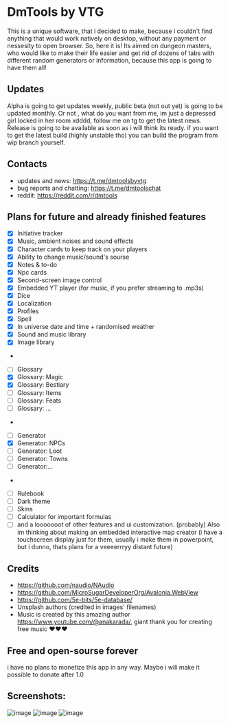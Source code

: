 # DmTools by VTG
This is a unique software, that i decided to make, because i couldn't find anything that would work natively on desktop,
without any payment or nessesity to open browser. So, here it is! Its aimed on dungeon masters, who would like to make 
their life easier and get rid of dozens of tabs with different random generators or information, because this app is going
to have them all!
## Updates
Alpha is going to get updates weekly, public beta (not out yet) is going to be updated monthly. Or not , what do you want from me, im just a depressed girl locked in her room xdddd, follow me on tg to get the latest news. Release is going to be available as soon as i will think its ready. if you want to get the latest build (highly unstable tho) you can build the program from wip branch yourself.
## Contacts
* updates and news:
https://t.me/dmtoolsbyvtg
* bug reports and chatting:
https://t.me/dmtoolschat
* reddit:
https://reddit.com/r/dmtools
## Plans for future and already finished features
- [x] Initiative tracker
- [x] Music, ambient noises and sound effects
- [x] Character cards to keep track on your players
- [x] Ability to change music/sound's sourse
- [x] Notes & to-do
- [x] Npc cards
- [x] Second-screen image control
- [x] Embedded YT player (for music, if you prefer streaming to .mp3s)
- [x] Dice
- [x] Localization
- [x] Profiles
- [x] Spell 
- [x] In universe date and time + randomised weather 
- [x] Sound and music library
- [x] Image library
-
- [ ] Glossary
- [x] Glossary: Magic
- [x] Glossary: Bestiary
- [ ] Glossary: Items
- [ ] Glossary: Feats
- [ ] Glossary: ...
-
- [ ] Generator
- [x] Generator: NPCs
- [ ] Generator: Loot
- [ ] Generator: Towns
- [ ] Generator:...
-
- [ ] Rulebook
- [ ] Dark theme
- [ ] Skins
- [ ] Calculator for important formulas
- [ ] and a looooooot of other features and ui customization. (probably)
Also im thinking about making an embedded interactive map creator (i have a touchscreen display just for them, usually i make 
them in powerpoint, but i dunno, thats plans for a veeeerrryy distant future)

## Credits
- https://github.com/naudio/NAudio
- https://github.com/MicroSugarDeveloperOrg/Avalonia.WebView
- https://github.com/5e-bits/5e-database/
- Unsplash authors (credited in images' filenames)
- Music is created by this amazing author https://www.youtube.com/@anakarada/, giant thank you for creating free music ❤️❤️❤️

## Free and open-sourse forever
i have no plans to monetize this app in any way. Maybe i will make it possible to donate after 1.0
## Screenshots:
![image](https://github.com/thegoosewiththebowtie/dmtools/assets/153792474/5ec3c7dd-8a95-4bee-87a8-160d31342357)
![image](https://github.com/thegoosewiththebowtie/dmtools/assets/153792474/eb675e9d-a728-4935-bc40-443eaf03cd93)
![image](https://github.com/thegoosewiththebowtie/dmtools/assets/153792474/565f059b-4278-42b6-9c4d-e46891c694b0)




